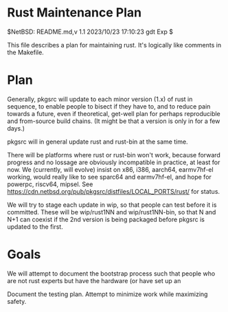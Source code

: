 # Rust Maintenance Plan

$NetBSD: README.md,v 1.1 2023/10/23 17:10:23 gdt Exp $

This file describes a plan for maintaining rust.  It's logically like
comments in the Makefile.

# Plan

Generally, pkgsrc will update to each minor version (1.x) of rust in
sequence, to enable people to bisect if they have to, and to reduce
pain towards a future, even if theoretical, get-well plan for perhaps
reproducible and from-source build chains.  (It might be that a
version is only in for a few days.)

pkgsrc will in general update rust and rust-bin at the same time.

There will be platforms where rust or rust-bin won't work, because
forward progress and no lossage are obviously incompatible in
practice, at least for now.  We (currently, will evolve) insist on
x86, i386, aarch64, earmv7hf-el working, would really like to see
sparc64 and earmv7hf-el, and hope for powerpc, riscv64, mipsel.  See
https://cdn.netbsd.org/pub/pkgsrc/distfiles/LOCAL_PORTS/rust/
for status.

We will try to stage each update in wip, so that people can test
before it is committed.  These will be wip/rust1NN and wip/rust1NN-bin,
so that N and N+1 can coexist if the 2nd version is being packaged
before pkgsrc is updated to the first.


# Goals

We will attempt to document the bootstrap process such that people who
are not rust experts but have the hardware (or have set up an

Document the testing plan.  Attempt to minimize work while maximizing
safety.
